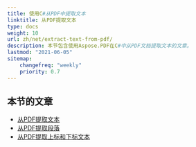 ```yaml
---
title: 使用C#从PDF中提取文本
linktitle: 从PDF提取文本
type: docs
weight: 10
url: zh/net/extract-text-from-pdf/
description: 本节包含使用Aspose.PDF在C#中从PDF文档提取文本的文章。
lastmod: "2021-06-05"
sitemap:
    changefreq: "weekly"
    priority: 0.7
---
```


## 本节的文章

- [从PDF提取文本](/pdf/net/extract-text-from-all-pdf/)
- [从PDF提取段落](/pdf/net/extract-paragraph-from-pdf/)
- [从PDF提取上标和下标文本](/pdf/net/extract-superscripts-subscripts-from-pdf/)
